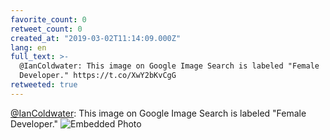 ```yaml
---
favorite_count: 0
retweet_count: 0
created_at: "2019-03-02T11:14:09.000Z"
lang: en
full_text: >-
  @IanColdwater: This image on Google Image Search is labeled "Female
  Developer." https://t.co/XwY2bKvCgG
retweeted: true
---
```


[@IanColdwater](https://twitter.com/IanColdwater): This image on Google Image
Search is labeled "Female Developer."
![Embedded Photo](https://twitter-media-coderbyheart.s3.eu-north-1.amazonaws.com/1101802868754055168-D0o_iaNW0AATogl.jpg)
